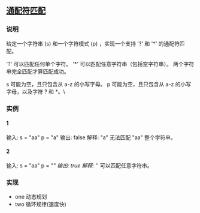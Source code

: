 ## [通配符匹配](https://leetcode-cn.com/problems/wildcard-matching/)
### 说明

给定一个字符串 (s) 和一个字符模式 (p) ，实现一个支持 '?' 和 '*' 的通配符匹配。

'?' 可以匹配任何单个字符。
'*' 可以匹配任意字符串（包括空字符串）。
两个字符串完全匹配才算匹配成功。

s 可能为空，且只包含从 a-z 的小写字母。
p 可能为空，且只包含从 a-z 的小写字母，以及字符 ? 和 *。\

### 实例
#### 1

输入:
s = "aa"
p = "a"
输出: false
解释: "a" 无法匹配 "aa" 整个字符串。

#### 2

输入:
s = "aa"
p = "*"
输出: true
解释: '*' 可以匹配任意字符串。

### 实现
* one 动态规划
* two 循环规律(速度快)